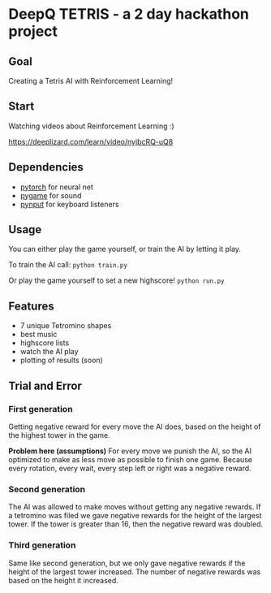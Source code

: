 # DeepQ TETRIS - a 2 day hackathon project

## Goal
Creating a Tetris AI with Reinforcement Learning!

## Start
Watching videos about Reinforcement Learning :)

https://deeplizard.com/learn/video/nyjbcRQ-uQ8

## Dependencies

- [pytorch](https://pytorch.org/docs/stable/) for neural net
- [pygame](https://www.pygame.org/news) for sound
- [pynput](https://pypi.org/project/pynput/) for keyboard listeners


## Usage

You can either play the game yourself, or train the AI by letting it play.

To train the AI call:
`python train.py`

Or play the game yourself to set a new highscore!
`python run.py`


## Features

- 7 unique Tetromino shapes
- best music
- highscore lists
- watch the AI play
- plotting of results (soon)



## Trial and Error

### First generation
Getting negative reward for every move the AI does, based on the height of the highest tower in the game.

**Problem here (assumptions)**
For every move we punish the AI, so the AI optimized to make as less move as possible to finish one game. Because every rotation, every wait, every step left or right was a negative reward.


### Second generation
The AI was allowed to make moves without getting any negative rewards. If a tetromino was filed we gave negative rewards for the height of the largest tower. If the tower is greater than 16, then the negative reward was doubled.


### Third generation
Same like second generation, but we only gave negative rewards if the height of the largest tower increased. The number of negative rewards was based on the height it increased.

